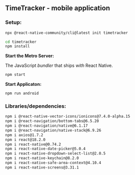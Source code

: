 ## TimeTracker - mobile application

### Setup:

```bash
npx @react-native-community/cli@latest init timetracker

cd timetracker
npm install
```

**Start the Metro Server:**

The JavaScript _bundler_ that ships _with_ React Native.

```bash
npm start
```

**Start Applicaton:**

```bash
npm run android
```

### Libraries/dependencies:

```bash
npm i @react-native-vector-icons/ionicons@7.4.0-alpha.15
npm i @react-navigation/bottom-tabs@6.5.20
npm i @react-navigation/native@6.1.17
npm i @react-navigation/native-stack@6.9.26
npm i axios@1.7.2
npm i react@18.2.0
npm i react-native@0.74.2
npm i react-native-date-picker@5.0.4
npm i react-native-dropdown-select-list@2.0.5
npm i react-native-keychain@8.2.0
npm i react-native-safe-area-context@4.10.4
npm i react-native-screens@3.31.1
```
